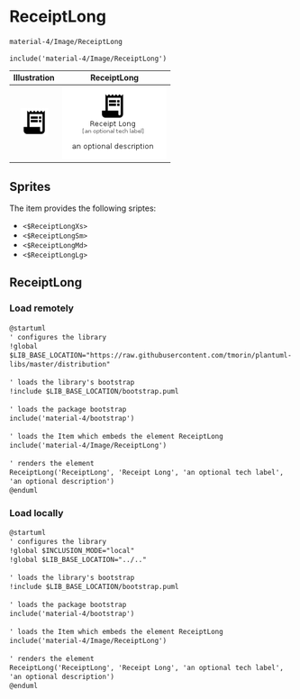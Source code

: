 # ReceiptLong


```text
material-4/Image/ReceiptLong
```

```text
include('material-4/Image/ReceiptLong')
```



| Illustration | ReceiptLong |
| :---: | :---: |
| ![illustration for Illustration](../../material-4/Image/ReceiptLong.png) | ![illustration for ReceiptLong](../../material-4/Image/ReceiptLong.Local.png) |



## Sprites
The item provides the following sriptes:

- `<$ReceiptLongXs>`
- `<$ReceiptLongSm>`
- `<$ReceiptLongMd>`
- `<$ReceiptLongLg>`





## ReceiptLong

### Load remotely
```plantuml
@startuml
' configures the library
!global $LIB_BASE_LOCATION="https://raw.githubusercontent.com/tmorin/plantuml-libs/master/distribution"

' loads the library's bootstrap
!include $LIB_BASE_LOCATION/bootstrap.puml

' loads the package bootstrap
include('material-4/bootstrap')

' loads the Item which embeds the element ReceiptLong
include('material-4/Image/ReceiptLong')

' renders the element
ReceiptLong('ReceiptLong', 'Receipt Long', 'an optional tech label', 'an optional description')
@enduml
```

### Load locally
```plantuml
@startuml
' configures the library
!global $INCLUSION_MODE="local"
!global $LIB_BASE_LOCATION="../.."

' loads the library's bootstrap
!include $LIB_BASE_LOCATION/bootstrap.puml

' loads the package bootstrap
include('material-4/bootstrap')

' loads the Item which embeds the element ReceiptLong
include('material-4/Image/ReceiptLong')

' renders the element
ReceiptLong('ReceiptLong', 'Receipt Long', 'an optional tech label', 'an optional description')
@enduml
```

